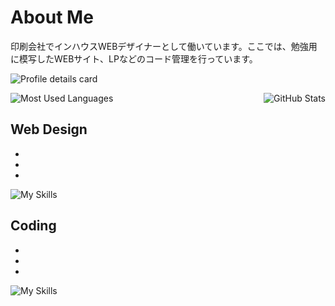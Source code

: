 # About Me
印刷会社でインハウスWEBデザイナーとして働いています。ここでは、勉強用に模写したWEBサイト、LPなどのコード管理を行っています。

![Profile details card](http://github-profile-summary-cards.vercel.app/api/cards/profile-details?username=sakataponsuke&theme=github)

<div style="display: flex; justify-content: space-between; align-items: flex-start;">
  <img src="https://github-readme-stats.vercel.app/api/top-langs?username=sakataponsuke&show_icons=true&locale=en&layout=compact" alt="Most Used Languages" style="max-width: 49%;">
  <img src="https://github-readme-stats.vercel.app/api?username=sakataponsuke&show_icons=true" alt="GitHub Stats" style="max-width: 49%;">
</div>

## Web Design
* 
* 
* 
![My Skills](https://skillicons.dev/icons?i=photoshop,illustrator,xd,figma&theme=dark)

## Coding
* 
* 
* 
![My Skills](https://skillicons.dev/icons?i=photoshop,illustrator,xd,figma&theme=dark)


